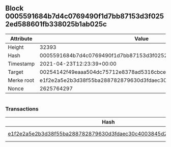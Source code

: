 ## Block 0005591684b7d4c0769490f1d7bb87153d3f0252ed588601fb338025b1ab025c

Attribute | Value
--- | ---
Height | 32393
Hash | 0005591684b7d4c0769490f1d7bb87153d3f0252ed588601fb338025b1ab025c
Timestamp | 2021-04-23T12:23:39+00:00
Target | 00254142f49eaaa504dc75712e8378ad5316cbcead634704b3734b6271167cc4
Merke root | e1f2e2a5e2b3d38f55ba288782879630d3fdaec30c4003845d27b48683ddad9b
Nonce | 2625764297

```

```

### Transactions

Hash | Amount
--- | ---
[e1f2e2a5e2b3d38f55ba288782879630d3fdaec30c4003845d27b48683ddad9b](e1f2e2a5e2b3d38f55ba288782879630d3fdaec30c4003845d27b48683ddad9b.md) | 10.00000000 SKEPTI 
